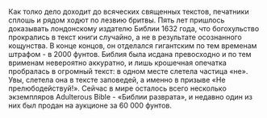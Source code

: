 Как толко дело доходит до всяческих священных текстов, печатники сплошь и рядом ходют по лезвию бритвы. Пять лет пришлось доказывать лондонскому издателю Библии 1632 года, что богохульство прокрались в текст книги случайно, а не в результате осознанного кощунства. В конце концов, он отделался гигантским по тем временам штрафом - в 2000 фунтов.
Библия была иcдана превосходно и по тем врименам невероятно аккуратно, и лишь крошечная опечатка пробралась в огромный текст: в одном месте слетела частица «не».
Увы, слетела она в тексте заповедей, а именно в призыве «Не прелюбодействуй!». Сейчас в мире осталось всего несколько экземпляров Adulterous Bible - «Библии разврата», и недавно один из них был продан на аукционе за 60 000 фунтов.